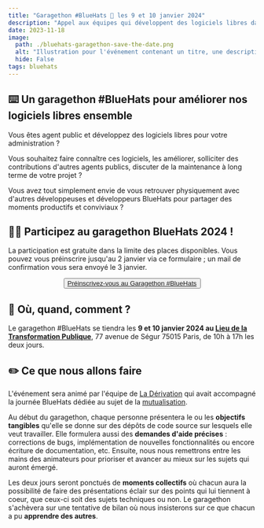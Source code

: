```yaml
---
title: "Garagethon #BlueHats 🧢 les 9 et 10 janvier 2024"
description: "Appel aux équipes qui développent des logiciels libres dans l'administration pour participer au garagethon BlueHats des 9 et 10 janvier 2024 au Lieu de la Transformation Publique"
date: 2023-11-18
image:
  path: ./bluehats-garagethon-save-the-date.png
  alt: "Illustration pour l'événement contenant un titre, une description, la date et le lieu pour le garagethon #BlueHats."
  hide: False
tags: bluehats
---
```


## ⌨️ Un garagethon #BlueHats pour améliorer nos logiciels libres ensemble

Vous êtes agent public et développez des logiciels libres pour votre
administration ?

Vous souhaitez faire connaître ces logiciels, les améliorer,
solliciter des contributions d'autres agents publics, discuter de la
maintenance à long terme de votre projet ?

Vous avez tout simplement envie de vous retrouver physiquement avec
d'autres développeuses et développeurs BlueHats pour partager des
moments productifs et conviviaux ?

## 🖐🏼 Participez au garagethon BlueHats 2024 !

La participation est gratuite dans la limite des places disponibles.
Vous pouvez vous préinscrire jusqu'au 2 janvier via ce formulaire ; un
mail de confirmation vous sera envoyé le 3 janvier.

<p>
  <center>
    <button class="fr-btn fr-btn--secondary">
      <a title="Formulaire de préinscription pour le garagethon #BlueHats" href="">Préinscrivez-vous au Garagethon #BlueHats</a>
    </button>
  </center> 
</p>

## 📅 Où, quand, comment ?

Le garagethon #BlueHats se tiendra les **9 et 10 janvier 2024 au [Lieu
de la Transformation
Publique](https://osm.org/go/0BOdSvERD?node=9825094308)**, 77 avenue
de Ségur 75015 Paris, de 10h à 17h les deux jours.

## ✏️ Ce que nous allons faire

L'événement sera animé par l'équipe de [La
Dérivation](https://dérivation.fr/) qui avait accompagné la journée
BlueHats dédiée au sujet de la
[mutualisation](https://code.gouv.fr/fr/bluehats/mutualisons-2022/).

Au début du garagethon, chaque personne présentera le ou les
**objectifs tangibles** qu'elle se donne sur des dépôts de code source
sur lesquels elle veut travailler. Elle formulera aussi des **demandes
d'aide précises** : corrections de bugs, implémentation de nouvelles
fonctionnalités ou encore écriture de documentation, etc. Ensuite,
nous nous remettrons entre les mains des animateurs pour prioriser et
avancer au mieux sur les sujets qui auront émergé.

Les deux jours seront ponctués de **moments collectifs** où chacun
aura la possibilité de faire des présentations éclair sur des points
qui lui tiennent à coeur, que ceux-ci soit des sujets techniques ou
non. Le garagethon s'achèvera sur une tentative de bilan où nous
insisterons sur ce que chacun a pu **apprendre des autres**.

